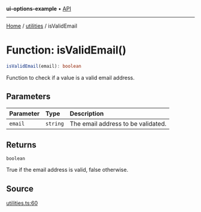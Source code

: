 **ui-options-example** • [API](../../README.md)

***

[Home](../../README.md) / [utilities](../README.md) / isValidEmail

# Function: isValidEmail()

```ts
isValidEmail(email): boolean
```

Function to check if a value is a valid email address.

## Parameters

| Parameter | Type | Description |
| :------ | :------ | :------ |
| `email` | `string` | The email address to be validated. |

## Returns

`boolean`

True if the email address is valid, false otherwise.

## Source

[utilities.ts:60](https://github.com/tgreyuk/typedoc-plugin-markdown-examples/blob/f2f7ac0/examples/01-typedoc-plugin-markdown/src/utilities.ts#L60)
